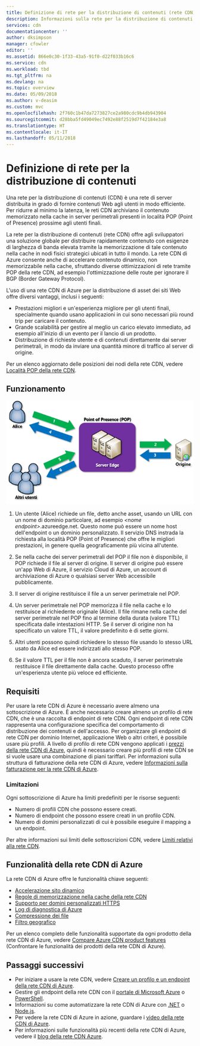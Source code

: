 ```yaml
---
title: Definizione di rete per la distribuzione di contenuti (rete CDN) - Azure | Microsoft Docs
description: Informazioni sulla rete per la distribuzione di contenuti (rete CDN) di Azure e su come usarla per distribuire contenuto con esigenze di larghezza di banda elevata.
services: cdn
documentationcenter: ''
author: dksimpson
manager: cfowler
editor: ''
ms.assetid: 866e0c30-1f33-43a5-91f0-d22f033b16c6
ms.service: cdn
ms.workload: tbd
ms.tgt_pltfrm: na
ms.devlang: na
ms.topic: overview
ms.date: 05/09/2018
ms.author: v-deasim
ms.custom: mvc
ms.openlocfilehash: 2f760c1b47da7273827ce2a980cdc9b4db943904
ms.sourcegitcommit: d28bba5fd49049ec7492e88f2519d7f42184e3a8
ms.translationtype: HT
ms.contentlocale: it-IT
ms.lasthandoff: 05/11/2018
---
```

# <a name="what-is-a-content-delivery-network-on-azure"></a>Definizione di rete per la distribuzione di contenuti
Una rete per la distribuzione di contenuti (CDN) è una rete di server distribuita in grado di fornire contenuti Web agli utenti in modo efficiente. Per ridurre al minimo la latenza, le reti CDN archiviano il contenuto memorizzato nella cache in server perimetrali presenti in località POP (Point of Presence) prossime agli utenti finali. 

La rete per la distribuzione di contenuti (rete CDN) offre agli sviluppatori una soluzione globale per distribuire rapidamente contenuto con esigenze di larghezza di banda elevata tramite la memorizzazione di tale contenuto nella cache in nodi fisici strategici ubicati in tutto il mondo. La rete CDN di Azure consente anche di accelerare contenuto dinamico, non memorizzabile nella cache, sfruttando diverse ottimizzazioni di rete tramite POP della rete CDN, ad esempio l'ottimizzazione delle route per ignorare il BGP (Border Gateway Protocol).

L'uso di una rete CDN di Azure per la distribuzione di asset dei siti Web offre diversi vantaggi, inclusi i seguenti:

* Prestazioni migliori e un'esperienza migliore per gli utenti finali, specialmente quando usano applicazioni in cui sono necessari più round trip per caricare il contenuto.
* Grande scalabilità per gestire al meglio un carico elevato immediato, ad esempio all'inizio di un evento per il lancio di un prodotto.
* Distribuzione di richieste utente e di contenuti direttamente dai server perimetrali, in modo da inviare una quantità minore di traffico al server di origine.

Per un elenco aggiornato delle posizioni dei nodi della rete CDN, vedere [Località POP della rete CDN](cdn-pop-locations.md).

## <a name="how-it-works"></a>Funzionamento
![Panoramica della rete CDN](./media/cdn-overview/cdn-overview.png)

1. Un utente (Alice) richiede un file, detto anche asset, usando un URL con un nome di dominio particolare, ad esempio _&lt;nome endpoint&gt;_.azureedge.net. Questo nome può essere un nome host dell'endpoint o un dominio personalizzato. Il servizio DNS instrada la richiesta alla località POP (Point of Presence) che offre le migliori prestazioni, in genere quella geograficamente più vicina all'utente.
    
2. Se nella cache dei server perimetrali del POP il file non è disponibile, il POP richiede il file al server di origine. Il server di origine può essere un'app Web di Azure, il servizio Cloud di Azure, un account di archiviazione di Azure o qualsiasi server Web accessibile pubblicamente.
   
3. Il server di origine restituisce il file a un server perimetrale nel POP.
    
4. Un server perimetrale nel POP memorizza il file nella cache e lo restituisce al richiedente originale (Alice). Il file rimane nella cache del server perimetrale nel POP fino al termine della durata (valore TTL) specificata dalle intestazioni HTTP. Se il server di origine non ha specificato un valore TTL, il valore predefinito è di sette giorni.
    
5. Altri utenti possono quindi richiedere lo stesso file usando lo stesso URL usato da Alice ed essere indirizzati allo stesso POP.
    
6. Se il valore TTL per il file non è ancora scaduto, il server perimetrale restituisce il file direttamente dalla cache. Questo processo offre un'esperienza utente più veloce ed efficiente.

## <a name="requirements"></a>Requisiti
Per usare la rete CDN di Azure è necessario avere almeno una sottoscrizione di Azure. È anche necessario creare almeno un profilo di rete CDN, che è una raccolta di endpoint di rete CDN. Ogni endpoint di rete CDN rappresenta una configurazione specifica del comportamento di distribuzione dei contenuti e dell'accesso. Per organizzare gli endpoint di rete CDN per dominio Internet, applicazione Web o altri criteri, è possibile usare più profili. A livello di profilo di rete CDN vengono applicati i [prezzi della rete CDN di Azure](https://azure.microsoft.com/pricing/details/cdn/), quindi è necessario creare più profili di rete CDN se si vuole usare una combinazione di piani tariffari. Per informazioni sulla struttura di fatturazione della rete CDN di Azure, vedere [Informazioni sulla fatturazione per la rete CDN di Azure](cdn-billing.md).

### <a name="limitations"></a>Limitazioni
Ogni sottoscrizione di Azure ha limiti predefiniti per le risorse seguenti:
 - Numero di profili CDN che possono essere creati.
 - Numero di endpoint che possono essere creati in un profilo CDN. 
 - Numero di domini personalizzati di cui è possibile eseguire il mapping a un endpoint.

Per altre informazioni sui limiti delle sottoscrizioni CDN, vedere [Limiti relativi alla rete CDN](https://docs.microsoft.com/azure/azure-subscription-service-limits#cdn-limits).
    
## <a name="azure-cdn-features"></a>Funzionalità della rete CDN di Azure
La rete CDN di Azure offre le funzionalità chiave seguenti:

- [Accelerazione sito dinamico](cdn-dynamic-site-acceleration.md)
- [Regole di memorizzazione nella cache della rete CDN](cdn-caching-rules.md)
- [Supporto per domini personalizzati HTTPS](cdn-custom-ssl.md)
- [Log di diagnostica di Azure](cdn-azure-diagnostic-logs.md)
- [Compressione dei file](cdn-improve-performance.md)
- [Filtro geografico](cdn-restrict-access-by-country.md)

Per un elenco completo delle funzionalità supportate da ogni prodotto della rete CDN di Azure, vedere [Compare Azure CDN product features](cdn-features.md) (Confrontare le funzionalità dei prodotti della rete CDN di Azure).

## <a name="next-steps"></a>Passaggi successivi
- Per iniziare a usare la rete CDN, vedere [Creare un profilo e un endpoint della rete CDN di Azure](cdn-create-new-endpoint.md).
- Gestire gli endpoint della rete CDN con il [portale di Microsoft Azure](https://portal.azure.com) o [PowerShell](cdn-manage-powershell.md).
- Informazioni su come automatizzare la rete CDN di Azure con [.NET](cdn-app-dev-net.md) o [Node.js](cdn-app-dev-node.md).
- Per vedere la rete CDN di Azure in azione, guardare i [video della rete CDN di Azure](https://azure.microsoft.com/resources/videos/index/?services=cdn&sort=newest).
- Per informazioni sulle funzionalità più recenti della rete CDN di Azure, vedere il [blog della rete CDN Azure](https://azure.microsoft.com/blog/tag/azure-cdn/).

